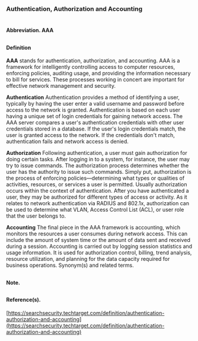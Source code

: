 
### Authentication, Authorization and Accounting 
#
#### Abbreviation. AAA
##
#### Definition
**AAA** stands for authentication, authorization, and accounting. AAA is a framework for intelligently controlling access to computer resources, enforcing policies, auditing usage, and providing the information necessary to bill for services. These processes working in concert are important for effective network management and security.

**Authentication**
Authentication provides a method of identifying a user, typically by having the user enter a valid username and password before access to the network is granted. Authentication is based on each user having a unique set of login credentials for gaining network access. The AAA server compares a user's authentication credentials with other user credentials stored in a database. If the user's login credentials match, the user is granted access to the network. If the credentials don't match, authentication fails and network access is denied.

**Authorization**
Following authentication, a user must gain authorization for doing certain tasks. After logging in to a system, for instance, the user may try to issue commands. The authorization process determines whether the user has the authority to issue such commands. Simply put, authorization is the process of enforcing policies—determining what types or qualities of activities, resources, or services a user is permitted. Usually authorization occurs within the context of authentication. After you have authenticated a user, they may be authorized for different types of access or activity. As it relates to network authentication via RADIUS and 802.1x, authorization can be used to determine what VLAN, Access Control List (ACL), or user role that the user belongs to.

**Accounting**
The final piece in the AAA framework is accounting, which monitors the resources a user consumes during network access. This can include the amount of system time or the amount of data sent and received during a session. Accounting is carried out by logging session statistics and usage information. It is used for authorization control, billing, trend analysis, resource utilization, and planning for the data capacity required for business operations.
Synonym(s) and related terms.
##
#### Note.
##
#### Reference(s).

[https://searchsecurity.techtarget.com/definition/authentication-authorization-and-accounting](https://searchsecurity.techtarget.com/definition/authentication-authorization-and-accounting)
